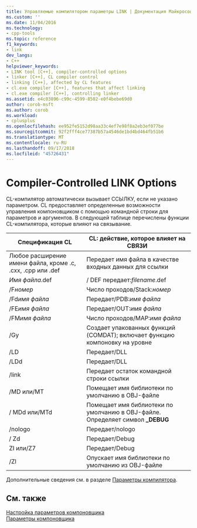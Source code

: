 ```yaml
---
title: Управляемые компилятором параметры LINK | Документация Майкрософт
ms.custom: ''
ms.date: 11/04/2016
ms.technology:
- cpp-tools
ms.topic: reference
f1_keywords:
- link
dev_langs:
- C++
helpviewer_keywords:
- LINK tool [C++], compiler-controlled options
- linker [C++], CL compiler control
- linking [C++], affected by CL features
- cl.exe compiler [C++], features that affect linking
- cl.exe compiler [C++], controlling linker
ms.assetid: e4c03896-c99c-4599-8502-e0f4bebe69d0
author: corob-msft
ms.author: corob
ms.workload:
- cplusplus
ms.openlocfilehash: ee952fe5152d98aa33c4ef7e98f8a2eb3ef077be
ms.sourcegitcommit: 92f2fff4ce77387b57a4546de1bd4bd464fb51b6
ms.translationtype: MT
ms.contentlocale: ru-RU
ms.lasthandoff: 09/17/2018
ms.locfileid: "45726431"
---
```

# <a name="compiler-controlled-link-options"></a>Compiler-Controlled LINK Options

CL-компилятор автоматически вызывает ССЫЛКУ, если не указано параметром. CL предоставляет определенные возможности управления компоновщиком с помощью командной строки для параметров и аргументов. В следующей таблице перечислены функции CL-компилятора, которые влияют на связывание.

|Спецификация CL|CL: действие, которое влияет на СВЯЗИ|
|----------------------|---------------------------------|
|Любое расширение имени файла, кроме .c, .cxx, .cpp или .def|Передает имя файла в качестве входных данных для ссылки|
|*Имя файла*.def|/ DEF передает:*filename*.def|
|/F*номер*|Число проходов/Stack:*номер*|
|/Fd*имя файла*|Передает/PDB:*имя файла*|
|/FE*имя файла*|Передает/OUT:*имя файла*|
|/FM*имя файла*|Число проходов/MAP:*имя файла*|
|/Gy|Создает упакованных функций (COMDAT); включает функцию компоновку на уровне|
|/LD|Передает/DLL|
|/LDd|Передает/DLL|
|/link|Передает остаток командной строки ссылки|
|/MD или/MT|Помещает имя библиотеки по умолчанию в OBJ-файле|
|/ MDd или/MTd|Помещает имя библиотеки по умолчанию в OBJ-файле. Определяет символ **_DEBUG**|
|/nologo|Передает/nologo|
|/ Zd|Передает/Debug|
|ZI или/Z7|Передает/Debug|
|/Zl|Опускает имя библиотеки по умолчанию из OBJ-файле|

Дополнительные сведения см. в разделе [Параметры компилятора](../../build/reference/compiler-options.md).

## <a name="see-also"></a>См. также

[Настройка параметров компоновщика](../../build/reference/setting-linker-options.md)<br/>
[Параметры компоновщика](../../build/reference/linker-options.md)